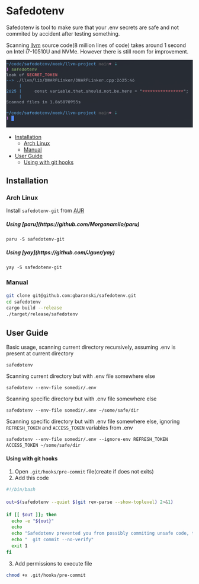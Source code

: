 # Safedotenv

Safedotenv is tool to make sure that your .env secrets are safe and not commited by accident after testing something.

Scanning [llvm](https://github.com/llvm/llvm-project) source code(8 million lines of code) takes around 1 second on Intel i7-10510U and NVMe. However there is still room for improvement.

![scanning-llvm](docs/scanning-llvm.png)

- [Installation](#installation)
  * [Arch Linux](#arch-linux)
  * [Manual](#manual)
- [User Guide](#user-guide)
  * [Using with git hooks](#using-with-git-hooks)

## Installation

### Arch Linux

Install `safedotenv-git` from [AUR](https://aur.archlinux.org/packages/safedotenv-git/)

<h5>Using [paru](https://github.com/Morganamilo/paru)</h5>

```
paru -S safedotenv-git
```

<h5>Using [yay](https://github.com/Jguer/yay)</h5>

```
yay -S safedotenv-git
```

### Manual

```zsh
git clone git@github.com:gbaranski/safedotenv.git
cd safedotenv
cargo build --release
./target/release/safedotenv
```

## User Guide

Basic usage, scanning current directory recursively, assuming .env is present at current directory

```
safedotenv
```

Scanning current directory but with .env file somewhere else

```
safedotenv --env-file somedir/.env
```

Scanning specific directory but with .env file somewhere else

```
safedotenv --env-file somedir/.env ~/some/safe/dir
```


Scanning specific directory but with .env file somewhere else, ignoring `REFRESH_TOKEN` and `ACCESS_TOKEN` variables from .env

```
safedotenv --env-file somedir/.env --ignore-env REFRESH_TOKEN ACCESS_TOKEN ~/some/safe/dir
```

#### Using with git hooks

1. Open `.git/hooks/pre-commit` file(create if does not exits)
2. Add this code
```bash
#!/bin/bash

out=$(safedotenv --quiet $(git rev-parse --show-toplevel) 2>&1)

if [[ $out ]]; then
  echo -e "${out}"
  echo
  echo "Safedotenv prevented you from possibly commiting unsafe code, to ignore that, use"
  echo "  git commit --no-verify"
  exit 1
fi
```
3. Add permissions to execute file
```bash
chmod +x .git/hooks/pre-commit
```
